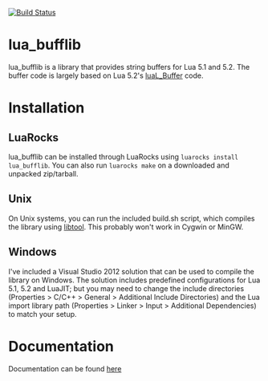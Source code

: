 ﻿[![Build Status](https://travis-ci.org/Choonster/lua_bufflib.png)](https://travis-ci.org/Choonster/lua_bufflib)

lua\_bufflib
===========
lua\_bufflib is a library that provides string buffers for Lua 5.1 and 5.2. The buffer code is largely based on Lua 5.2's [luaL_Buffer][] code.



Installation
============
LuaRocks
--------
lua\_bufflib can be installed through LuaRocks using `luarocks install lua_bufflib`. You can also run `luarocks make` on a downloaded and unpacked zip/tarball.

Unix
-------
On Unix systems, you can run the included build.sh script, which compiles the library using [libtool](http://www.gnu.org/software/libtool/). This probably won't work in Cygwin or MinGW.

Windows
--------
I've included a Visual Studio 2012 solution that can be used to compile the library on Windows.
The solution includes predefined configurations for Lua 5.1, 5.2 and LuaJIT; but you may need to change the include directories (Properties > C/C++ > General > Additional Include Directories) and the Lua import library path (Properties > Linker > Input > Additional Dependencies) to match your setup.



Documentation
=============
Documentation can be found [here](http://choonster.github.io/lua_bufflib/)

[luaL_Buffer]: http://www.lua.org/manual/5.2/manual.html#luaL_Buffer